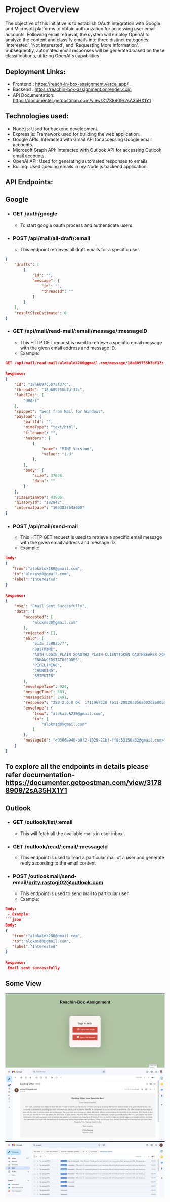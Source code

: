 # Project Overview
  The objective of this initiative is to establish OAuth integration with Google and Microsoft platforms to obtain authorization for accessing user email accounts. Following email retrieval, the system will employ OpenAI to analyze the content and classify emails into three distinct categories: 'Interested', 'Not Interested', and 'Requesting More Information'. Subsequently, automated email responses will be generated based on these classifications, utilizing OpenAI's capabilities

## Deployment Links:
- Frontend : https://reach-in-box-assignment.vercel.app/
- Backend : https://reachin-box-assignment.onrender.com
- API Documentation: https://documenter.getpostman.com/view/31788909/2sA35HX1Y1


## Technologies used:
- Node.js: Used for backend development.
- Express.js: Framework used for building the web application.
- Google APIs: Interacted with Gmail API for accessing Google email accounts.
- Microsoft Graph API: Interacted with Outlook API for accessing Outlook email accounts.
- OpenAI API: Used for generating automated responses to emails.
- Bullmq: Used queuing emails in my Node.js backend application.
  
## API Endpoints:

## Google

- ### GET /auth/google
  - To start google oauth process and authenticate users

- ### POST /api/mail/all-draft/:email
  - This endpoint retrieves all draft emails for a specific user. 
```json
{
    "drafts": [
        {
            "id": "",
            "message": {
                "id": "",
                "threadId": ""
            }
        }
    ],
    "resultSizeEstimate": 0
}

```
- ### GET /api/mail/read-mail/:email/message/:messageID
  - This HTTP GET request is used to retrieve a specific email message with the given email address and message ID.
  - Example:
```json
GET /api/mail/read-mail/alokalok280@gmail.com/message/18a609755b7af37c

Response:
{
    "id": "18a609755b7af37c",
    "threadId": "18a609755b7af37c",
    "labelIds": [
        "DRAFT"
    ],
    "snippet": "Sent from Mail for Windows",
    "payload": {
        "partId": "",
        "mimeType": "text/html",
        "filename": "",
        "headers": [
            {
                "name": "MIME-Version",
                "value": "1.0"
            },
        ],
        "body": {
            "size": 37678,
            "data": ""
        }
    },
    "sizeEstimate": 41906,
    "historyId": "192942",
    "internalDate": "1693837643000"
}
```

- ### POST /api/mail/send-mail
  - This HTTP GET request is used to retrieve a specific email message with the given email address and message ID.
  - Example:
```json
Body:
{
   "from":"alokalok280@gmail.com",
   "to":"alokmsd0@gmail.com",
   "label":"Interested"
}

Response:
{
    "msg": "Email Sent Succesfully",
    "data": {
        "accepted": [
            "alokmsd0@gmail.com"
        ],
        "rejected": [],
        "ehlo": [
            "SIZE 35882577",
            "8BITMIME",
            "AUTH LOGIN PLAIN XOAUTH2 PLAIN-CLIENTTOKEN OAUTHBEARER XOAUTH",
            "ENHANCEDSTATUSCODES",
            "PIPELINING",
            "CHUNKING",
            "SMTPUTF8"
        ],
        "envelopeTime": 924,
        "messageTime": 883,
        "messageSize": 2491,
        "response": "250 2.0.0 OK  1711967220 fb11-20020a056a002d8b00b006ecb639fa56sm1240474pfb.217 - gsmtp",
        "envelope": {
            "from": "alokalok280@gmail.com",
            "to": [
                "alokmsd0@gmail.com"
            ]
        },
        "messageId": "<0366e940-b9f2-1029-21bf-ff8c53150a32@gmail.com>"
    }
}
```

## To explore all the endpoints in details please refer documentation- https://documenter.getpostman.com/view/31788909/2sA35HX1Y1

## Outlook

- ### GET /outlook/list/:email
  - This will fetch all the available mails in user inbox


- ### GET /outlook/read/:email/:messageId
  - This endpoint is used to read a particular mail of a user and generate reply according to the email content
 
- ### POST /outlookmail/send-email/prity.rastogi02@outlook.com
  - This endpoint is used to send mail to particular user
   - Example:
```json
Body:
 - Example:
```json
Body:
{
   "from":"alokalok280@gmail.com",
   "to":"alokmsd0@gmail.com",
   "label":"Interested"
}

Response:
 Email sent successfully
```



## Some View

 <img src="assets/Screenshot (370).png">

 <img src="assets/Screenshot (368).png">

 <img src="assets/Screenshot (369).png">

